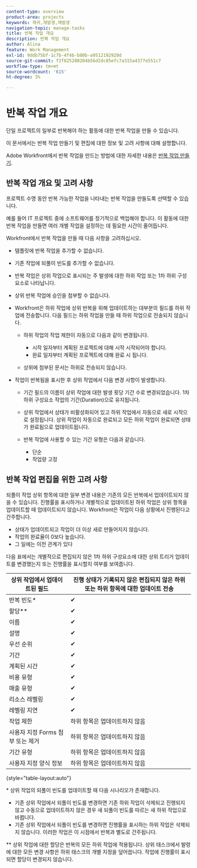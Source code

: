 ```yaml
---
content-type: overview
product-area: projects
keywords: 재귀,재발생,재발생
navigation-topic: manage-tasks
title: 반복 작업 개요
description: 반복 작업 개요
author: Alina
feature: Work Management
exl-id: 9ddb75bf-1c7b-4f4b-b80b-a9512192920d
source-git-commit: f2f825280204b56d2dc85efc7a315a4377e551c7
workflow-type: tm+mt
source-wordcount: '615'
ht-degree: 3%

---
```


# 반복 작업 개요

<!--
<div data-mc-conditions="QuicksilverOrClassic.Draft mode">
<p>(NOTE: DO NOT DO NOT EDIT OR CHANGE!!! linked to the NWE UI, this is not linked to classic - direct links:</p>
<p>https://one.workfront.com/s/csh?context=2288&pubname=workfront-classic</p>
<p>https://one.workfront.com/s/csh?context=2288&pubname=the-new-workfront-experience >> this)</p>
</div>
-->

단일 프로젝트의 일부로 반복해야 하는 활동에 대한 반복 작업을 만들 수 있습니다.

이 문서에서는 반복 작업 만들기 및 편집에 대한 정보 및 고려 사항에 대해 설명합니다.

Adobe Workfront에서 반복 작업을 만드는 방법에 대한 자세한 내용은 [반복 작업 만들기](../../../manage-work/tasks/create-tasks/create-recurring-tasks.md).

## 반복 작업 개요 및 고려 사항

프로젝트 수명 동안 반복 가능한 작업을 나타내는 반복 작업을 만들도록 선택할 수 있습니다.

예를 들어 IT 프로젝트 중에 소프트웨어를 정기적으로 백업해야 합니다. 이 활동에 대한 반복 작업을 만들면 여러 개별 작업을 설정하는 데 필요한 시간이 줄어듭니다.

Workfront에서 반복 작업을 만들 때 다음 사항을 고려하십시오.

* 템플릿에 반복 작업을 추가할 수 없습니다.
* 기존 작업에 되풀이 빈도를 추가할 수 없습니다.
* 반복 작업은 상위 작업으로 표시되는 주 발생에 대한 하위 작업 또는 1차 하위 구성요소로 나타납니다.
* 상위 반복 작업에 승인을 첨부할 수 없습니다.
* Workfront은 하위 작업에 상위 반복을 위해 업데이트하는 대부분의 필드를 하위 작업에 전송합니다. 다음 필드는 하위 작업을 만들 때 하위 작업으로 전송되지 않습니다.

   * 하위 작업의 작업 제한이 자동으로 다음과 같이 변경됩니다.

      * 시작 일자부터 계획된 프로젝트에 대해 시작 시작되어야 합니다.
      * 완료 일자부터 계획된 프로젝트에 대해 완료 시 됩니다.
   * 상위에 첨부된 문서는 하위로 전송되지 않습니다.


* 작업이 반복됨을 표시한 후 상위 작업에서 다음 변경 사항이 발생합니다.

   * 기간 필드의 이름이 상위 작업에 대한 발생 횟당 기간 수로 변경되었습니다. 1차 하위 구성요소 작업의 기간(Duration)으로 유지됩니다.
   * 상위 작업에서 상태가 비활성화되어 있고 하위 작업에서 자동으로 새로 시작으로 설정됩니다. 상위 작업이 자동으로 완료되고 모든 하위 작업이 완료되면 상태가 완료됨으로 업데이트됩니다.
   * 반복 작업에 사용할 수 있는 기간 유형은 다음과 같습니다.

      * 단순
      * 작업량 고정

## 반복 작업 편집을 위한 고려 사항

되풀이 작업 상위 항목에 대한 일부 변경 내용은 기존의 모든 반복에서 업데이트되지 않을 수 있습니다. 진행률을 표시하거나 개별적으로 업데이트된 하위 작업은 상위 항목을 업데이트할 때 업데이트되지 않습니다. Workfront은 작업이 다음 상황에서 진행된다고 간주합니다.

* 상태가 업데이트되고 작업이 더 이상 새로 만들어지지 않습니다.
* 작업의 완료율이 0보다 높습니다.
* 그 일에는 이전 관계가 있다

다음 표에서는 개별적으로 편집되지 않은 1차 하위 구성요소에 대한 상위 트리거 업데이트를 변경했는지 또는 진행률을 표시할지 여부를 보여줍니다.

| 상위 작업에서 업데이트된 필드 | 진행 상태가 기록되지 않은 편집되지 않은 하위 또는 하위 항목에 대한 업데이트 전송 |
|---|---|
| 반복 빈도* | ✔ |
| 할당&#42;&#42; | ✔ |
| 이름 | ✔ |
| 설명 | ✔ |
| 우선 순위 | ✔ |
| 기간 | ✔ |
| 계획된 시간 | ✔ |
| 비용 유형 | ✔ |
| 매출 유형 | ✔ |
| 리소스 레벨링 | ✔ |
| 레벨링 지연 | ✔ |
| 작업 제한 | 하위 항목은 업데이트하지 않음 |
| 사용자 지정 Forms 첨부 또는 제거 | 하위 항목은 업데이트하지 않음 |
| 기간 유형 | 하위 항목은 업데이트하지 않음 |
| 사용자 지정 양식 정보 | 하위 항목은 업데이트하지 않음 |

{style=&quot;table-layout:auto&quot;}

&#42; 상위 작업의 되풀이 빈도를 업데이트할 때 다음 시나리오가 존재합니다.

* 기존 상위 작업에서 되풀이 빈도를 변경하면 기존 하위 작업이 삭제되고 진행되지 않고 수동으로 업데이트하지 않은 경우 새 되풀이 빈도를 따르는 새 하위 작업으로 바뀝니다.
* 기존 상위 작업에서 되풀이 빈도를 변경하면 진행률을 표시하는 하위 작업은 삭제되지 않습니다. 이러한 작업은 이 시점에서 반복과 별도로 간주됩니다.

&#42;&#42; 상위 작업에 대한 할당은 반복의 모든 하위 작업에 적용됩니다. 상위 태스크에서 발령에 대한 모든 변경 사항은 하위 태스크의 개별 지정을 덮어씁니다. 작업에 진행률이 표시되면 할당이 변경되지 않습니다.

 

